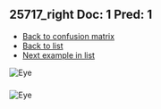 ## 25717_right Doc: 1 Pred: 1
- [Back to confusion matrix](https://github.com/juliandewit/kaggle_retinopathy/blob/master/matrix.md)
- [Back to list](https://github.com/juliandewit/kaggle_retinopathy/blob/master/lists/11/list.md)
- [Next example in list](https://github.com/juliandewit/kaggle_retinopathy/blob/master/lists/11/26/26024_left.md)

![Eye](https://retinopaty.blob.core.windows.net/size1024/25717_right_1.jpeg)

### 

![Eye]()
